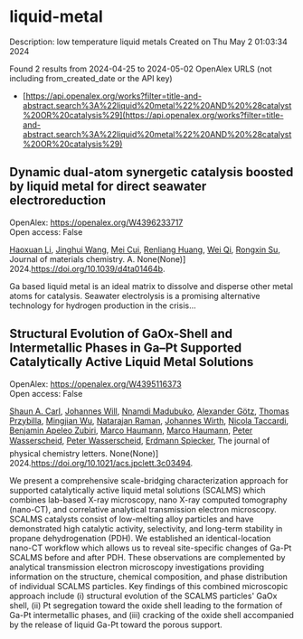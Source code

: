 # liquid-metal
Description: low temperature liquid metals
Created on Thu May  2 01:03:34 2024

Found 2 results from 2024-04-25 to 2024-05-02
OpenAlex URLS (not including from_created_date or the API key)
- [https://api.openalex.org/works?filter=title-and-abstract.search%3A%22liquid%20metal%22%20AND%20%28catalyst%20OR%20catalysis%29](https://api.openalex.org/works?filter=title-and-abstract.search%3A%22liquid%20metal%22%20AND%20%28catalyst%20OR%20catalysis%29)

## Dynamic dual-atom synergetic catalysis boosted by liquid metal for direct seawater electroreduction   

OpenAlex: https://openalex.org/W4396233717    
Open access: False
    
[Haoxuan Li](https://openalex.org/A5014946491), [Jinghui Wang](https://openalex.org/A5041690571), [Mei Cui](https://openalex.org/A5071490133), [Renliang Huang](https://openalex.org/A5059124969), [Wei Qi](https://openalex.org/A5071933793), [Rongxin Su](https://openalex.org/A5050124317), Journal of materials chemistry. A. None(None)] 2024.https://doi.org/10.1039/d4ta01464b.
    
Ga based liquid metal is an ideal matrix to dissolve and disperse other metal atoms for catalysis. Seawater electrolysis is a promising alternative technology for hydrogen production in the crisis...    

    

## Structural Evolution of GaOx-Shell and Intermetallic Phases in Ga–Pt Supported Catalytically Active Liquid Metal Solutions   

OpenAlex: https://openalex.org/W4395116373    
Open access: False
    
[Shaun A. Carl](https://openalex.org/A5083491990), [Johannes Will](https://openalex.org/A5069346417), [Nnamdi Madubuko](https://openalex.org/A5092677750), [Alexander Götz](https://openalex.org/A5016355522), [Thomas Przybilla](https://openalex.org/A5084701861), [Mingjian Wu](https://openalex.org/A5090306088), [Natarajan Raman](https://openalex.org/A5009462940), [Johannes Wirth](https://openalex.org/A5037516157), [Nicola Taccardi](https://openalex.org/A5001718718), [Benjamin Apeleo Zubiri](https://openalex.org/A5046935930), [Marco Haumann](https://openalex.org/A5040845269), [Marco Haumann](https://openalex.org/A5040845269), [Peter Wasserscheid](https://openalex.org/A5039726667), [Peter Wasserscheid](https://openalex.org/A5039726667), [Erdmann Spiecker](https://openalex.org/A5062733366), The journal of physical chemistry letters. None(None)] 2024.https://doi.org/10.1021/acs.jpclett.3c03494.
    
We present a comprehensive scale-bridging characterization approach for supported catalytically active liquid metal solutions (SCALMS) which combines lab-based X-ray microscopy, nano X-ray computed tomography (nano-CT), and correlative analytical transmission electron microscopy. SCALMS catalysts consist of low-melting alloy particles and have demonstrated high catalytic activity, selectivity, and long-term stability in propane dehydrogenation (PDH). We established an identical-location nano-CT workflow which allows us to reveal site-specific changes of Ga-Pt SCALMS before and after PDH. These observations are complemented by analytical transmission electron microscopy investigations providing information on the structure, chemical composition, and phase distribution of individual SCALMS particles. Key findings of this combined microscopic approach include (i) structural evolution of the SCALMS particles' GaOx shell, (ii) Pt segregation toward the oxide shell leading to the formation of Ga-Pt intermetallic phases, and (iii) cracking of the oxide shell accompanied by the release of liquid Ga-Pt toward the porous support.    

    
